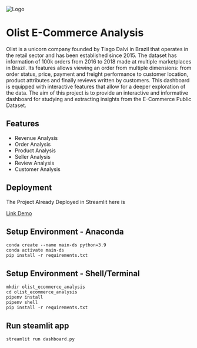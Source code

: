 
![Logo](http://localhost:8501/media/194eeebed066454e1b6311f1dc2d4c2c7c2885b6decc3df2d0c9af81.jpg)



# Olist E-Commerce Analysis

Olist is a unicorn company founded by Tiago Dalvi in ​​Brazil that operates in the retail sector and has been established since 2015. The dataset has information of 100k orders from 2016 to 2018 made at multiple marketplaces in Brazil. Its features allows viewing an order from multiple dimensions: from order status, price, payment and freight performance to customer location, product attributes and finally reviews written by customers. This dashboard is equipped with interactive features that allow for a deeper exploration of the data. The aim of this project is to provide an interactive and informative dashboard for studying and extracting insights from the E-Commerce Public Dataset.


## Features

- Revenue Analysis
- Order Analysis
- Product Analysis
- Seller Analysis
- Review Analysis
- Customer Analysis



## Deployment
The Project Already Deployed in Streamlit here is

[Link Demo]()


## Setup Environment - Anaconda
```
conda create --name main-ds python=3.9
conda activate main-ds
pip install -r requirements.txt
```
## Setup Environment - Shell/Terminal
```
mkdir olist_ecommerce_analysis
cd olist_ecommerce_analysis
pipenv install
pipenv shell
pip install -r requirements.txt
```
## Run steamlit app
```
streamlit run dashboard.py
```
